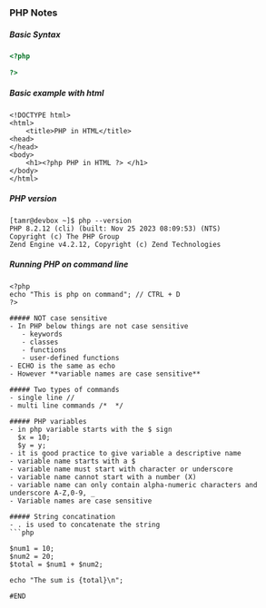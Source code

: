 
### PHP Notes 

##### Basic Syntax
```php
<?php 

?>
```

##### Basic example with html 
```
<!DOCTYPE html> 
<html> 
	<title>PHP in HTML</title>
<head> 
</head> 
<body>
	<h1><?php PHP in HTML ?> </h1>
</body>
</html>
```

##### PHP version 
```
[tamr@devbox ~]$ php --version
PHP 8.2.12 (cli) (built: Nov 25 2023 08:09:53) (NTS)
Copyright (c) The PHP Group
Zend Engine v4.2.12, Copyright (c) Zend Technologies
```

##### Running PHP on command line 
``` 
<?php
echo "This is php on command"; // CTRL + D  
?>

##### NOT case sensitive 
- In PHP below things are not case sensitive 
   - keywords  
   - classes 
   - functions 
   - user-defined functions 
- ECHO is the same as echo 
- However **variable names are case sensitive** 

##### Two types of commands 
- single line // 
- multi line commands /*  */

##### PHP variables 
- in php variable starts with the $ sign  
  $x = 10;
  $y = y; 
- it is good practice to give variable a descriptive name 
- variable name starts with a $ 
- variable name must start with character or underscore 
- variable name cannot start with a number (X) 
- variable name can only contain alpha-numeric characters and underscore A-Z,0-9, _ 
- Variable names are case sensitive 

##### String concatination 
- . is used to concatenate the string 
```php 

$num1 = 10;
$num2 = 20;
$total = $num1 + $num2;

echo "The sum is {total}\n";

#END
```


